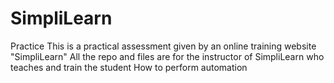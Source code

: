 # SimpliLearn
Practice
This is a practical assessment given by an online training website "SimpliLearn"
All the repo and files are for the instructor of SimpliLearn who teaches and train the student How to perform automation  
